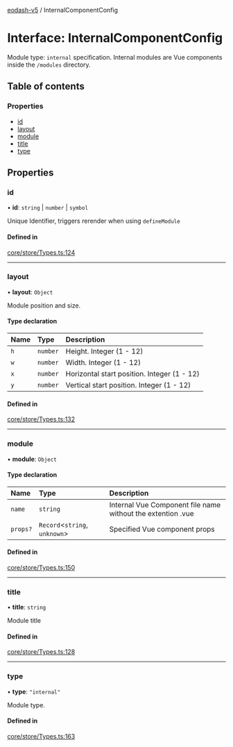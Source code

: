 [eodash-v5](../README.md) / InternalComponentConfig

# Interface: InternalComponentConfig

Module type: `internal` specification.
Internal modules are Vue components inside the `/modules` directory.

## Table of contents

### Properties

- [id](InternalComponentConfig.md#id)
- [layout](InternalComponentConfig.md#layout)
- [module](InternalComponentConfig.md#module)
- [title](InternalComponentConfig.md#title)
- [type](InternalComponentConfig.md#type)

## Properties

### id

• **id**: `string` \| `number` \| `symbol`

Unique Identifier, triggers rerender when using `defineModule`

#### Defined in

[core/store/Types.ts:124](https://github.com/EOX-A/eodash-v5/blob/06b9523/core/store/Types.ts#L124)

___

### layout

• **layout**: `Object`

Module position and size.

#### Type declaration

| Name | Type | Description |
| :------ | :------ | :------ |
| `h` | `number` | Height. Integer (1 - 12) |
| `w` | `number` | Width. Integer (1 - 12) |
| `x` | `number` | Horizontal start position. Integer (1 - 12) |
| `y` | `number` | Vertical start position. Integer (1 - 12) |

#### Defined in

[core/store/Types.ts:132](https://github.com/EOX-A/eodash-v5/blob/06b9523/core/store/Types.ts#L132)

___

### module

• **module**: `Object`

#### Type declaration

| Name | Type | Description |
| :------ | :------ | :------ |
| `name` | `string` | Internal Vue Component file name without the extention .vue |
| `props?` | `Record`\<`string`, `unknown`\> | Specified Vue component props |

#### Defined in

[core/store/Types.ts:150](https://github.com/EOX-A/eodash-v5/blob/06b9523/core/store/Types.ts#L150)

___

### title

• **title**: `string`

Module title

#### Defined in

[core/store/Types.ts:128](https://github.com/EOX-A/eodash-v5/blob/06b9523/core/store/Types.ts#L128)

___

### type

• **type**: ``"internal"``

Module type.

#### Defined in

[core/store/Types.ts:163](https://github.com/EOX-A/eodash-v5/blob/06b9523/core/store/Types.ts#L163)
